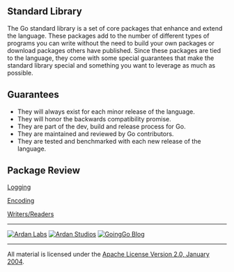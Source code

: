 ## Standard Library

The Go standard library is a set of core packages that enhance and extend the language. These packages add to the number of different types of programs you can write without the need to build your own packages or download packages others have published. Since these packages are tied to the language, they come with some special guarantees that make the standard library special and something you want to leverage as much as possible.

## Guarantees

* They will always exist for each minor release of the language.
* They will honor the backwards compatibility promise.
* They are part of the dev, build and release process for Go.
* They are maintained and reviewed by Go contributors.
* They are tested and benchmarked with each new release of the language.

## Package Review

[Logging](../11-standard_library/01-logging/readme.md)

[Encoding](../11-standard_library/02-encoding/readme.md)

[Writers/Readers](../11-standard_library/03-writers_readers/readme.md)

___
[![Ardan Labs](../00-slides/images/ggt_logo.png)](http://www.ardanlabs.com)
[![Ardan Studios](../00-slides/images/ardan_logo.png)](http://www.ardanstudios.com)
[![GoingGo Blog](../00-slides/images/ggb_logo.png)](http://www.goinggo.net)
___
All material is licensed under the [Apache License Version 2.0, January 2004](http://www.apache.org/licenses/LICENSE-2.0).
